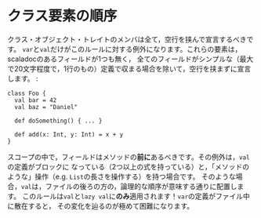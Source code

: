 クラス要素の順序
================

クラス・オブジェクト・トレイトのメンバは全て，空行を挟んで宣言するべきです。
`var`と`val`だけがこのルールに対する例外になります。これらの要素は，scaladocのあるフィールドが1つも無く，
全てのフィールドがシンプルな（最大で20文字程度で，1行のもの）定義で収まる場合を除いて，空行を挟まずに宣言します。
:

    class Foo {
      val bar = 42
      val baz = "Daniel"

      def doSomething() { ... }

      def add(x: Int, y: Int) = x + y
    }

スコープの中で，フィールドはメソッドの**前に**あるべきです。その例外は，`val`の定義がブロックに
なっている（2つ以上の式を持っている）と，「メソッドのような」操作（e.g.
`List`の長さを操作する）を持つ場合です。
そのような場合，`val`は，ファイルの後ろの方の，論理的な順序が意味する通りに配置します。
このルールは`val`と`lazy val`に**のみ**適用されます！`var`の定義がファイル中に散在すると，
その変化を辿るのが極めて困難になります。
